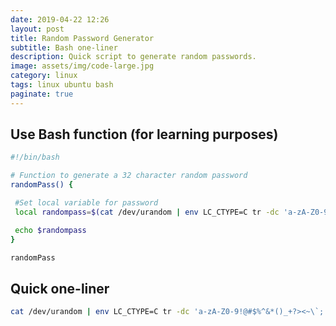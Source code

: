 ```yaml
---
date: 2019-04-22 12:26
layout: post
title: Random Password Generator
subtitle: Bash one-liner
description: Quick script to generate random passwords.
image: assets/img/code-large.jpg
category: linux
tags: linux ubuntu bash
paginate: true
---
```


## Use Bash function (for learning purposes)

```bash
#!/bin/bash

# Function to generate a 32 character random password
randomPass() {

 #Set local variable for password
 local randompass=$(cat /dev/urandom | env LC_CTYPE=C tr -dc 'a-zA-Z0-9!@#$%^&*()_+?><~\`;' | fold -w 32 | head -n 1)

 echo $randompass
}

randomPass
```

## Quick one-liner

```bash
cat /dev/urandom | env LC_CTYPE=C tr -dc 'a-zA-Z0-9!@#$%^&*()_+?><~\`;' | fold -w 32 | head -n 1
```
